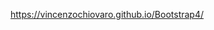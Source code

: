 <!-- # Bootstrap4
This is a  Cinema basic template,  used to shows movies and schedules
with an option to subscribe  for a Movie Club Rewards! -->

https://vincenzochiovaro.github.io/Bootstrap4/
